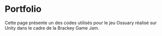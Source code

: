 # Portfolio
Cette page présente un des codes utilisés pour le jeu Ossuary réalisé sur Unity dans le cadre de la Brackey Game Jam.
